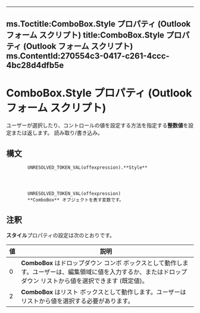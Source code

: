 

---
ms.Toctitle:ComboBox.Style プロパティ (Outlook フォーム スクリプト)
title:ComboBox.Style プロパティ (Outlook フォーム スクリプト)
ms.ContentId:270554c3-0417-c261-4ccc-4bc28d4dfb5e
---
# ComboBox.Style プロパティ (Outlook フォーム スクリプト)




ユーザーが選択したり、コントロールの値を設定する方法を指定する**整数値**を設定または返します。  読み取り/書き込み。

## 構文

            UNRESOLVED_TOKEN_VAL(offexpression).**Style**




            UNRESOLVED_TOKEN_VAL(offexpression)
            **ComboBox** オブジェクトを表す変数です。



## 注釈
**スタイル**プロパティの設定は次のとおりです。

|**値**|**説明**|
|---|---|
|0|**ComboBox** はドロップダウン コンボ ボックスとして動作します。ユーザーは、編集領域に値を入力するか、またはドロップダウン リストから値を選択できます (既定値)。|
|2|**ComboBox** はリスト ボックスとして動作します。ユーザーはリストから値を選択する必要があります。|




